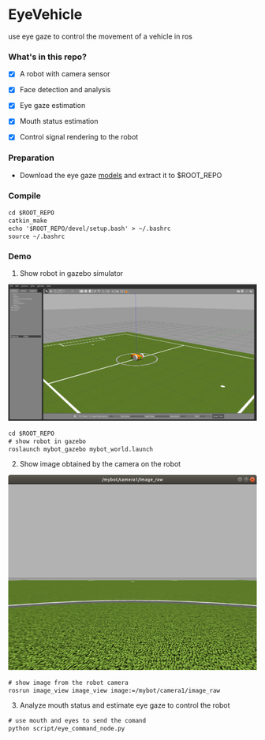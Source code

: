 # EyeVehicle
use eye gaze to control the movement of a vehicle in ros

### What's in this repo?
- [x] A robot with camera sensor
- [x] Face detection and analysis
- [x] Eye gaze estimation
- [x] Mouth status estimation
- [x] Control signal rendering to the robot


### Preparation
- Download the eye gaze [models](https://www.dropbox.com/sh/h23x33stlrhqvqq/AADn4iK7NMIc8bVnOkBpBBMSa?dl=0) and extract it to $ROOT_REPO


### Compile
```
cd $ROOT_REPO
catkin_make
echo '$ROOT_REPO/devel/setup.bash' > ~/.bashrc
source ~/.bashrc
```

### Demo

1. Show robot in gazebo simulator

![bot_gazebo](./asserts/bot_gazebo.png)

```
cd $ROOT_REPO
# show robot in gazebo
roslaunch mybot_gazebo mybot_world.launch
```

2. Show image obtained by the camera on the robot

![bot_camera](./asserts/bot_camera.png)

```
# show image from the robot camera
rosrun image_view image_view image:=/mybot/camera1/image_raw
```

3. Analyze mouth status and estimate eye gaze to control the robot

```
# use mouth and eyes to send the comand
python script/eye_command_node.py
```

